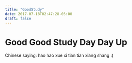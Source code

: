 ```yaml
---
title: "GoodStudy"
date: 2017-07-18T02:47:28-05:00
draft: false
---
```

# Good Good Study Day Day Up

Chinese saying:	hao hao xue xi tian tian xiang shang :)
